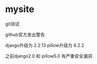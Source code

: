 # mysite
git测试

github官方发出警告

django升级为 2.2.13
pillow升级为 6.2.2

之前django2.0 和 pillow5.0 有严重安全漏洞




